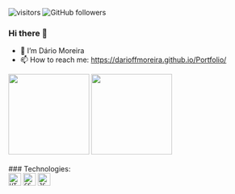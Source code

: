 ![visitors](https://visitor-badge.glitch.me/badge?page_id=darioffmoreira.visitor-badge)
![GitHub followers](https://img.shields.io/github/followers/darioffmoreira?style=social)

### Hi there 👋

- 🔭 I’m Dário Moreira
- 📫 How to reach me: https://darioffmoreira.github.io/Portfolio/

<!-- <div style:"display: flex; flex-direction: row">
  <img src="https://img.shields.io/badge/HTML-red" />  
  <img src="https://img.shields.io/badge/CSS-blue" />  
  <img src="https://img.shields.io/badge/JS-yellow" />
  <img src="https://img.shields.io/badge/GIT-orange" />  
</div> -->

<div style:"display:flex;flex-direction:row">
  <img height="160em" src="https://github-readme-stats.vercel.app/api?username=darioffmoreira&show_icons=true&theme=dracula&include_all_commits=true&count_private=true"/>
  <img height="160em" src="https://github-readme-stats.vercel.app/api/top-langs/?username=darioffmoreira&layout=compact&langs_count=16&theme=dracula&count_private=true"/>
</div
<br><br>
### Technologies:<br>
<div style="display: inline_block">
  <code><img height="25" src="https://cdn.jsdelivr.net/gh/devicons/devicon/icons/html5/html5-original.svg" alt="HTML"></code>
  <code><img height="25" src="https://cdn.jsdelivr.net/gh/devicons/devicon/icons/css3/css3-original.svg" alt="CSS"></code>
  <code><img height="25" src="https://cdn.jsdelivr.net/gh/devicons/devicon/icons/javascript/javascript-original.svg" alt="JS"></code>
  <!-- <code><img height="25" src="https://cdn.jsdelivr.net/gh/devicons/devicon/icons/typescript/typescript-original.svg" alt="TS"></code> -->
</div>
